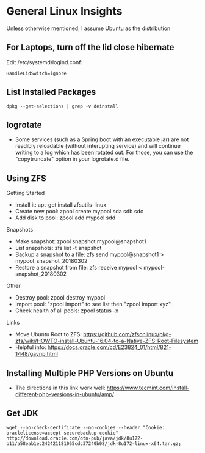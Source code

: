 General Linux Insights
======================

Unless otherwise mentioned, I assume Ubuntu as the distribution

For Laptops, turn off the lid close hibernate
---------------------------------------------

Edit /etc/systemd/logind.conf:

```
HandleLidSwitch=ignore
```


List Installed Packages
-----------------------

`dpkg --get-selections | grep -v deinstall`

logrotate
---------

* Some services (such as a Spring boot with an executable jar) are not readibly reloadable (without interupting service) and will continue writing to a log which has been rotated out. For those, you can use the "copytruncate" option in your logrotate.d file.

Using ZFS
---------

Getting Started
* Install it: apt-get install zfsutils-linux
* Create new pool: zpool create mypool sda sdb sdc
* Add disk to pool: zpool add mypool sdd

Snapshots
* Make snapshot: zpool snapshot mypool@snapshot1
* List snapshots: zfs list -t snapshot
* Backup a snapshot to a file: zfs send mypool@snapshot1 > mypool_snapshot_20180302
* Restore a snapshot from file: zfs receive mypool < mypool-snapshot_20180302

Other
* Destroy pool: zpool destroy mypool
* Import pool: "zpool import" to see list then "zpool import xyz".
* Check health of all pools: zpool status -x

Links
* Move Ubuntu Root to ZFS: https://github.com/zfsonlinux/pkg-zfs/wiki/HOWTO-install-Ubuntu-16.04-to-a-Native-ZFS-Root-Filesystem
* Helpful info: https://docs.oracle.com/cd/E23824_01/html/821-1448/gaynp.html


Installing Multiple PHP Versions on Ubuntu
------------------------------------------

* The directions in this link work well: https://www.tecmint.com/install-different-php-versions-in-ubuntu/amp/

Get JDK
-------

```
wget --no-check-certificate --no-cookies --header "Cookie: oraclelicense=accept-securebackup-cookie" http://download.oracle.com/otn-pub/java/jdk/8u172-b11/a58eab1ec242421181065cdc37240b08/jdk-8u172-linux-x64.tar.gz;
